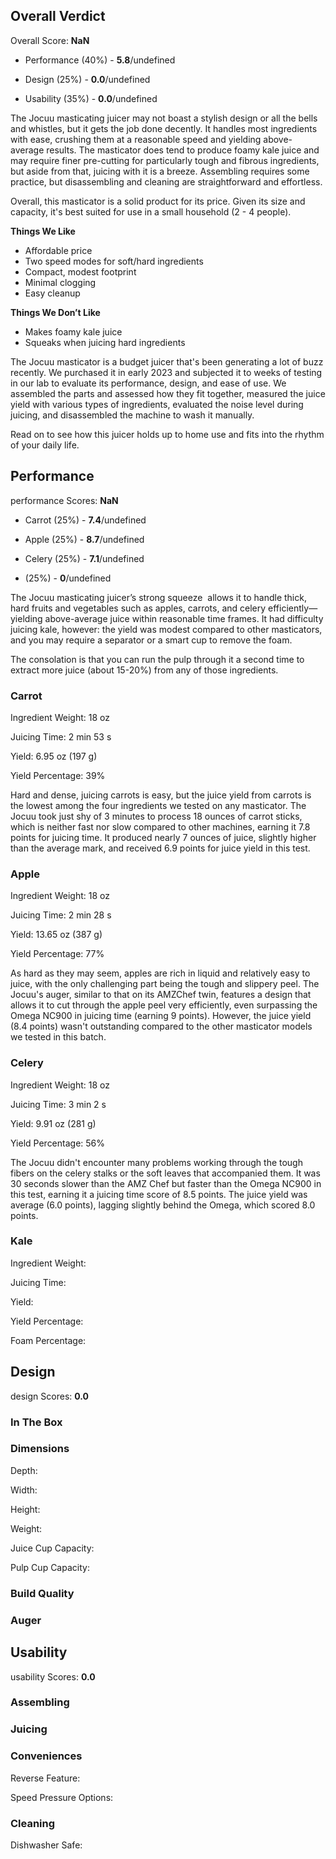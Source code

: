 Overall Verdict
---------------

Overall Score: **NaN**

*   Performance (40%) - **5.8**/undefined
    
*   Design (25%) - **0.0**/undefined
    
*   Usability (35%) - **0.0**/undefined
    

The Jocuu masticating juicer may not boast a stylish design or all the bells and whistles, but it gets the job done decently. It handles most ingredients with ease, crushing them at a reasonable speed and yielding above-average results. The masticator does tend to produce foamy kale juice and may require finer pre-cutting for particularly tough and fibrous ingredients, but aside from that, juicing with it is a breeze. Assembling requires some practice, but disassembling and cleaning are straightforward and effortless.

Overall, this masticator is a solid product for its price. Given its size and capacity, it's best suited for use in a small household (2 - 4 people).

**Things We Like**

*   Affordable price
*   Two speed modes for soft/hard ingredients
*   Compact, modest footprint
*   Minimal clogging 
*   Easy cleanup

**Things We Don’t Like**

*   Makes foamy kale juice 
*   Squeaks when juicing hard ingredients

The Jocuu masticator is a budget juicer that's been generating a lot of buzz recently. We purchased it in early 2023 and subjected it to weeks of testing in our lab to evaluate its performance, design, and ease of use. We assembled the parts and assessed how they fit together, measured the juice yield with various types of ingredients, evaluated the noise level during juicing, and disassembled the machine to wash it manually.

Read on to see how this juicer holds up to home use and fits into the rhythm of your daily life.

Performance
-----------

performance Scores: **NaN**

*   Carrot (25%) - **7.4**/undefined
    
*   Apple (25%) - **8.7**/undefined
    
*   Celery (25%) - **7.1**/undefined
    
*   (25%) - **0**/undefined
    

The Jocuu masticating juicer’s strong squeeze  allows it to handle thick, hard fruits and vegetables such as apples, carrots, and celery efficiently—yielding above-average juice within reasonable time frames. It had difficulty juicing kale, however: the yield was modest compared to other masticators, and you may require a separator or a smart cup to remove the foam.

The consolation is that you can run the pulp through it a second time to extract more juice (about 15-20%) from any of those ingredients.

### Carrot

Ingredient Weight: 18 oz

Juicing Time: 2 min 53 s

Yield: 6.95 oz (197 g)

Yield Percentage: 39%

Hard and dense, juicing carrots is easy, but the juice yield from carrots is the lowest among the four ingredients we tested on any masticator. The Jocuu took just shy of 3 minutes to process 18 ounces of carrot sticks, which is neither fast nor slow compared to other machines, earning it 7.8 points for juicing time. It produced nearly 7 ounces of juice, slightly higher than the average mark, and received 6.9 points for juice yield in this test.

### Apple

Ingredient Weight: 18 oz

Juicing Time: 2 min 28 s

Yield: 13.65 oz (387 g)

Yield Percentage: 77%

As hard as they may seem, apples are rich in liquid and relatively easy to juice, with the only challenging part being the tough and slippery peel. The Jocuu's auger, similar to that on its AMZChef twin, features a design that allows it to cut through the apple peel very efficiently, even surpassing the Omega NC900 in juicing time (earning 9 points). However, the juice yield (8.4 points) wasn't outstanding compared to the other masticator models we tested in this batch.

### Celery

Ingredient Weight: 18 oz

Juicing Time: 3 min 2 s

Yield: 9.91 oz (281 g)

Yield Percentage: 56%

The Jocuu didn't encounter many problems working through the tough fibers on the celery stalks or the soft leaves that accompanied them. It was 30 seconds slower than the AMZ Chef but faster than the Omega NC900 in this test, earning it a juicing time score of 8.5 points. The juice yield was average (6.0 points), lagging slightly behind the Omega, which scored 8.0 points.

### Kale

Ingredient Weight:

Juicing Time:

Yield:

Yield Percentage:

Foam Percentage:

Design
------

design Scores: **0.0**

### In The Box

### Dimensions

Depth:

Width:

Height:

Weight:

Juice Cup Capacity:

Pulp Cup Capacity:

### Build Quality

### Auger

Usability
---------

usability Scores: **0.0**

### Assembling

### Juicing

### Conveniences

Reverse Feature:

Speed Pressure Options:

### Cleaning

Dishwasher Safe:
